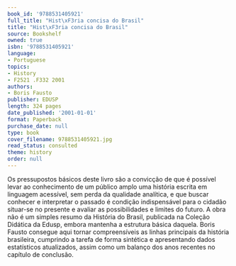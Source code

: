 ```yaml
---
book_id: '9788531405921'
full_title: "Hist\xF3ria concisa do Brasil"
title: "Hist\xF3ria concisa do Brasil"
source: Bookshelf
owned: true
isbn: '9788531405921'
language:
- Portuguese
topics:
- History
- F2521 .F332 2001
authors:
- Boris Fausto
publisher: EDUSP
length: 324 pages
date_published: '2001-01-01'
format: Paperback
purchase_date: null
type: book
cover_filename: 9788531405921.jpg
read_status: consulted
theme: history
order: null
---
```

Os pressupostos básicos deste livro são a convicção de que é possível levar ao conhecimento de um público amplo uma história escrita em linguagem acessível, sem perda da qualidade analítica, e que buscar conhecer e interpretar o passado é condição indispensável para o cidadão situar-se no presente e avaliar as possibilidades e limites do futuro. A obra não é um simples resumo da História do Brasil, publicada na Coleção Didática da Edusp, embora mantenha a estrutura básica daquela. Boris Fausto consegue aqui tornar compreensíveis as linhas principais da história brasileira, cumprindo a tarefa de forma sintética e apresentando dados estatísticos atualizados, assim como um balanço dos anos recentes no capítulo de conclusão.

